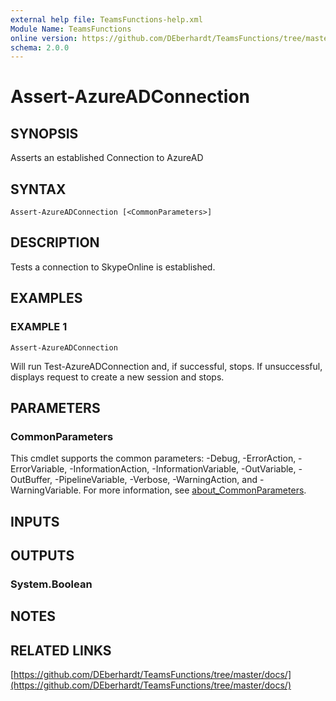 ```yaml
---
external help file: TeamsFunctions-help.xml
Module Name: TeamsFunctions
online version: https://github.com/DEberhardt/TeamsFunctions/tree/master/docs/
schema: 2.0.0
---
```


# Assert-AzureADConnection

## SYNOPSIS
Asserts an established Connection to AzureAD

## SYNTAX

```
Assert-AzureADConnection [<CommonParameters>]
```

## DESCRIPTION
Tests a connection to SkypeOnline is established.

## EXAMPLES

### EXAMPLE 1
```
Assert-AzureADConnection
```

Will run Test-AzureADConnection and, if successful, stops.
  If unsuccessful, displays request to create a new session and stops.

## PARAMETERS

### CommonParameters
This cmdlet supports the common parameters: -Debug, -ErrorAction, -ErrorVariable, -InformationAction, -InformationVariable, -OutVariable, -OutBuffer, -PipelineVariable, -Verbose, -WarningAction, and -WarningVariable. For more information, see [about_CommonParameters](http://go.microsoft.com/fwlink/?LinkID=113216).

## INPUTS

## OUTPUTS

### System.Boolean
## NOTES

## RELATED LINKS

[https://github.com/DEberhardt/TeamsFunctions/tree/master/docs/](https://github.com/DEberhardt/TeamsFunctions/tree/master/docs/)

